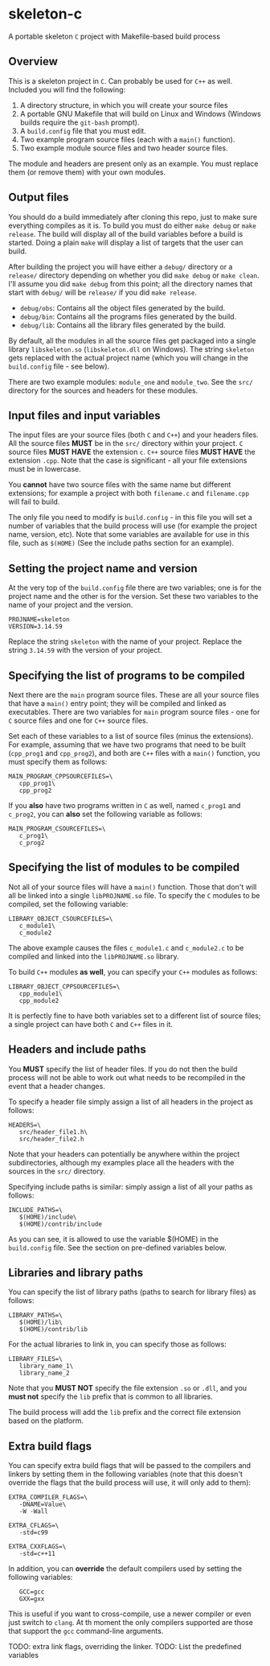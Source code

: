 # skeleton-c
A portable skeleton `C` project with Makefile-based build process

## Overview
This is a skeleton project in `C`. Can probably be used for `C++` as well.
Included you will find the following:
1. A directory structure, in which you will create your source files
2. A portable GNU Makefile that will build on Linux and Windows (Windows
   builds require the `git-bash` prompt).
3. A `build.config` file that you must edit.
4. Two example program source files (each with a `main()` function).
5. Two example module source files and two header source files.

The module and headers are present only as an example. You must replace
them (or remove them) with your own modules.

## Output files
You should do a build immediately after cloning this repo, just to make
sure everything compiles as it is. To build you must do either `make
debug` or `make release`. The build will display all of the build
variables before a build is started. Doing a plain `make` will display a
list of targets that the user can build.

After building the project you will have either a `debug/` directory or a
`release/` directory depending on whether you did `make debug` or `make
clean`. I'll assume you did `make debug` from this point; all the
directory names that start with `debug/` will be `release/` if you did
`make release`.

- `debug/obs`:   Contains all the object files generated by the build.
- `debug/bin`:   Contains all the programs files generated by the build.
- `debug/lib`:   Contains all the library files generated by the build.

By default, all the modules in all the source files get packaged into a
single library `libskeleton.so` (`libskeleton.dll` on Windows). The string
`skeleton` gets replaced with the actual project name (which you will
change in the `build.config` file - see below).

There are two example modules: `module_one` and `module_two`. See the
`src/` directory for the sources and headers for these modules.

## Input files and input variables
The input files are your source files (both `C` and `C++`) and your
headers files. All the source files **MUST** be in the `src/` directory
within your project. `C` source files **MUST HAVE** the extension `c`.
`C++` source files **MUST HAVE** the extension `.cpp`. Note that the case
is significant - all your file extensions must be in lowercase.

You **cannot** have two source files with the same name but different
extensions; for example a project with both `filename.c` and
`filename.cpp` will fail to build.

The only file you need to modify is `build.config` - in this file you will
set a number of variables that the build process will use (for example the
project name, version, etc). Note that some variables are available for
use in this file, such as `$(HOME)` (See the include paths section for an
example).

## Setting the project name and version
At the very top of the `build.config` file there are two variables; one
is for the project name and the other is for the version. Set these two
variables to the name of your project and the version.
```make
PROJNAME=skeleton
VERSION=3.14.59
```
Replace the string `skeleton` with the name of your project. Replace the
string `3.14.59` with the version of your project.

## Specifying the list of programs to be compiled
Next there are the `main` program source files. These are all your source
files that have a `main()` entry point; they will be compiled and linked
as executables. There are two variables for `main` program source files -
one for `C` source files and one for `C++` source files.

Set each of these variables to a list of source files (minus the
extensions). For example, assuming that we have two programs that need to
be built (`cpp_prog1` and `cpp_prog2`), and both are `C++` files with a
`main()` function, you must specify them as follows:
```make
MAIN_PROGRAM_CPPSOURCEFILES=\
   cpp_prog1\
   cpp_prog2
```

If you **also** have two programs written in `C` as well, named `c_prog1`
and `c_prog2`, you can **also** set the following variable as follows:
```make
MAIN_PROGRAM_CSOURCEFILES=\
   c_prog1\
   c_prog2
```

## Specifying the list of modules to be compiled
Not all of your source files will have a `main()` function. Those that
don't will all be linked into a single `libPROJNAME.so` file. To specify
the `C` modules to be compiled, set the following variable:
```make
LIBRARY_OBJECT_CSOURCEFILES=\
   c_module1\
   c_module2
```
The above example causes the files `c_module1.c` and `c_module2.c` to be
compiled and linked into the `libPROJNAME.so` library.

To build `C++` modules **as well**, you can specify your `C++` modules as
follows:
```make
LIBRARY_OBJECT_CPPSOURCEFILES=\
   cpp_module1\
   cpp_module2
```

It is perfectly fine to have both variables set to a different list of
source files; a single project can have both `C` and `C++` files in it.

## Headers and include paths
You **MUST** specify the list of header files. If you do not then the
build process will not be able to work out what needs to be recompiled in
the event that a header changes.

To specify a header file simply assign a list of all headers in the
project as follows:
```make
HEADERS=\
   src/header_file1.h\
   src/header_file2.h
```

Note that your headers can potentially be anywhere within the project
subdirectories, although my examples place all the headers with the
sources in the `src/` directory.

Specifying include paths is similar: simply assign a list of all your
paths as follows:
```make
INCLUDE_PATHS=\
   $(HOME)/include\
   $(HOME)/contrib/include
```

As you can see, it is allowed to use the variable $(HOME) in the
`build.config` file. See the section on pre-defined variables below.

## Libraries and library paths
You can specify the list of library paths (paths to search for library
files) as follows:
```make
LIBRARY_PATHS=\
   $(HOME)/lib\
   $(HOME)/contrib/lib
```

For the actual libraries to link in, you can specify those as follows:
```make
LIBRARY_FILES=\
   library_name_1\
   library_name_2
```
Note that you **MUST NOT** specify the file extension `.so` or `.dll`, and
you **must not** specify the `lib` prefix that is common to all libraries.

The build process will add the `lib` prefix and the correct file extension
based on the platform.

## Extra build flags
You can specify extra build flags that will be passed to the compilers and
linkers by setting them in the following variables (note that this
doesn't override the flags that the build process will use, it will only
add to them):

```make
EXTRA_COMPILER_FLAGS=\
   -DNAME=Value\
   -W -Wall

EXTRA_CFLAGS=\
   -std=c99

EXTRA_CXXFLAGS=\
   -std=c++11
```

In addition, you can **override** the default compilers used by setting
the following variables:
```make
   GCC=gcc
   GXX=gxx
```
This is useful if you want to cross-compile, use a newer compiler or even
just switch to `clang`. At th moment the only compilers supported are
those that support the `gcc` command-line arguments.

TODO: extra link flags, overriding the linker.
TODO: List the predefined variables

